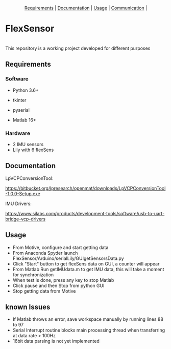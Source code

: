 <p align="center">
  <a href="#requirements">Requirements</a> |
  <a href="#documentation">Documentation</a> |
  <a href="#usage">Usage</a> |
  <a href="#known Issues">Communication</a> |
</p>

# FlexSensor
<br />
This repository is a working project developed for different purposes


## Requirements

### Software

- Python 3.6+
- tkinter
- pyserial

- Matlab 16+

### Hardware

- 2 IMU sensors
- Lily with 6 flexSens


## Documentation

LpVCPConversionTool:

https://bitbucket.org/lpresearch/openmat/downloads/LpVCPConversionTool-1.0.0-Setup.exe

IMU Drivers:

https://www.silabs.com/products/development-tools/software/usb-to-uart-bridge-vcp-drivers


## Usage

- From Motive, configure and start getting data
- From Anaconda Spyder launch FlexSensor/Arduino/serialLily/GUIgetSensorsData.py
- Click "Start" button to get flexSens data on GUI, a counter will appear
- From Matlab Run getIMUdata.m to get IMU data, this will take a moment for synchronization
- When test is done, press any key to stop Matlab
- Click pause and then Stop from python GUI
- Stop getting data from Motive



## known Issues
- If Matlab throws an error, save workspace manually by running lines 88 to 97
- Serial Interrupt routine blocks main processing thread when transferring at data rate > 100Hz 
- 16bit data parsing is not yet implemented


